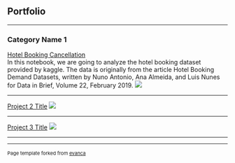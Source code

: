## Portfolio

---

### Category Name 1 

[Hotel Booking Cancellation](https://adytiapp.github.io/hotel_booking_cancellation/)
<br>
In this notebook, we are going to analyze the hotel booking dataset provided by kaggle. The data is originally from the article Hotel Booking Demand Datasets, written by Nuno Antonio, Ana Almeida, and Luis Nunes for Data in Brief, Volume 22, February 2019.
<img src="images/dummy_thumbnail.jpg?raw=true"/>

---
[Project 2 Title](/pdf/sample_presentation.pdf)
<img src="images/dummy_thumbnail.jpg?raw=true"/>

---
[Project 3 Title](http://example.com/)
<img src="images/dummy_thumbnail.jpg?raw=true"/>

---




---
<p style="font-size:11px">Page template forked from <a href="https://github.com/evanca/quick-portfolio">evanca</a></p>
<!-- Remove above link if you don't want to attibute -->
